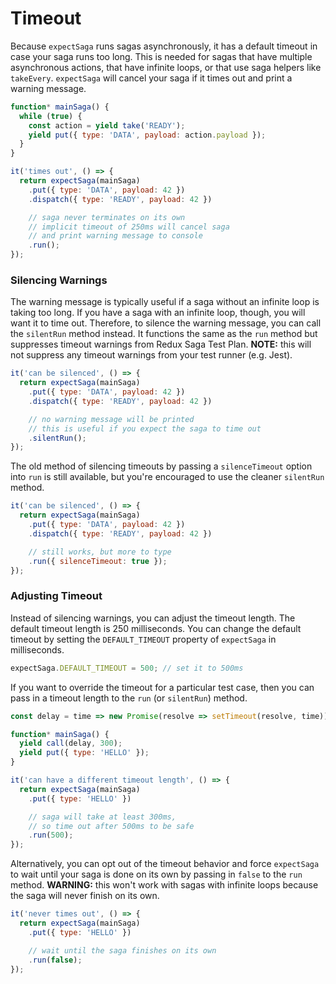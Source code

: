 # Timeout

Because `expectSaga` runs sagas asynchronously, it has a default timeout in case
your saga runs too long. This is needed for sagas that have multiple
asynchronous actions, that have infinite loops, or that use saga helpers like
`takeEvery`. `expectSaga` will cancel your saga if it times out and print a
warning message.

```js
function* mainSaga() {
  while (true) {
    const action = yield take('READY');
    yield put({ type: 'DATA', payload: action.payload });
  }
}

it('times out', () => {
  return expectSaga(mainSaga)
    .put({ type: 'DATA', payload: 42 })
    .dispatch({ type: 'READY', payload: 42 })

    // saga never terminates on its own
    // implicit timeout of 250ms will cancel saga
    // and print warning message to console
    .run();
});
```

### Silencing Warnings

The warning message is typically useful if a saga without an infinite loop is
taking too long. If you have a saga with an infinite loop, though, you will want
it to time out. Therefore, to silence the warning message, you can call the
`silentRun` method instead. It functions the same as the `run` method but
suppresses timeout warnings from Redux Saga Test Plan. **NOTE:** this will not
suppress any timeout warnings from your test runner (e.g. Jest).

```js
it('can be silenced', () => {
  return expectSaga(mainSaga)
    .put({ type: 'DATA', payload: 42 })
    .dispatch({ type: 'READY', payload: 42 })

    // no warning message will be printed
    // this is useful if you expect the saga to time out
    .silentRun();
});
```

The old method of silencing timeouts by passing a `silenceTimeout` option into
`run` is still available, but you're encouraged to use the cleaner `silentRun`
method.

```js
it('can be silenced', () => {
  return expectSaga(mainSaga)
    .put({ type: 'DATA', payload: 42 })
    .dispatch({ type: 'READY', payload: 42 })

    // still works, but more to type
    .run({ silenceTimeout: true });
});
```

### Adjusting Timeout

Instead of silencing warnings, you can adjust the timeout length. The default
timeout length is 250 milliseconds. You can change the default timeout by
setting the `DEFAULT_TIMEOUT` property of `expectSaga` in milliseconds.

```js
expectSaga.DEFAULT_TIMEOUT = 500; // set it to 500ms
```

If you want to override the timeout for a particular test case, then you can
pass in a timeout length to the `run` (or `silentRun`) method.

```js
const delay = time => new Promise(resolve => setTimeout(resolve, time));

function* mainSaga() {
  yield call(delay, 300);
  yield put({ type: 'HELLO' });
}

it('can have a different timeout length', () => {
  return expectSaga(mainSaga)
    .put({ type: 'HELLO' })

    // saga will take at least 300ms,
    // so time out after 500ms to be safe
    .run(500);
});
```

Alternatively, you can opt out of the timeout behavior and force `expectSaga` to
wait until your saga is done on its own by passing in `false` to the `run`
method. **WARNING:** this won't work with sagas with infinite loops because the
saga will never finish on its own.

```js
it('never times out', () => {
  return expectSaga(mainSaga)
    .put({ type: 'HELLO' })

    // wait until the saga finishes on its own
    .run(false);
});
```
